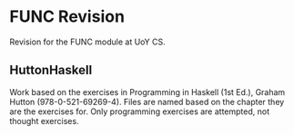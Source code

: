 # FUNC Revision

Revision for the FUNC module at UoY CS.

## HuttonHaskell

Work based on the exercises in Programming in Haskell (1st Ed.), Graham Hutton (978-0-521-69269-4). Files are named based on the chapter they are the exercises for. Only programming exercises are attempted, not thought exercises.
